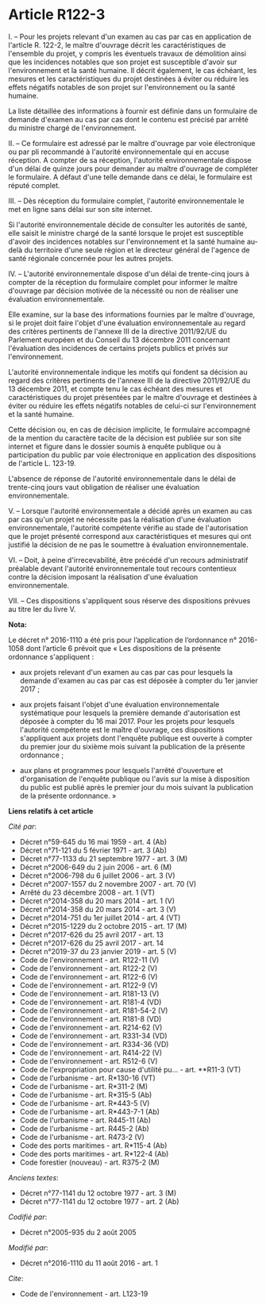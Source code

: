 # Article R122-3

I. – Pour les projets relevant d'un examen au cas par cas en application de l'article R. 122-2, le maître d'ouvrage décrit
les caractéristiques de l'ensemble du projet, y compris les éventuels travaux de démolition ainsi que les incidences notables
que son projet est susceptible d'avoir sur l'environnement et la santé humaine. Il décrit également, le cas échéant, les
mesures et les caractéristiques du projet destinées à éviter ou réduire les effets négatifs notables de son projet sur
l'environnement ou la santé humaine.

La liste détaillée des informations à fournir est définie dans un formulaire de demande d'examen au cas par cas dont le
contenu est précisé par arrêté du ministre chargé de l'environnement.

II. – Ce formulaire est adressé par le maître d'ouvrage par voie électronique ou par pli recommandé à l'autorité
environnementale qui en accuse réception. A compter de sa réception, l'autorité environnementale dispose d'un délai de quinze
jours pour demander au maître d'ouvrage de compléter le formulaire. A défaut d'une telle demande dans ce délai, le formulaire
est réputé complet.

III. – Dès réception du formulaire complet, l'autorité environnementale le met en ligne sans délai sur son site internet.

Si l'autorité environnementale décide de consulter les autorités de santé, elle saisit le ministre chargé de la santé lorsque
le projet est susceptible d'avoir des incidences notables sur l'environnement et la santé humaine au-delà du territoire d'une
seule région et le directeur général de l'agence de santé régionale concernée pour les autres projets.

IV. – L'autorité environnementale dispose d'un délai de trente-cinq jours à compter de la réception du formulaire complet
pour informer le maître d'ouvrage par décision motivée de la nécessité ou non de réaliser une évaluation environnementale.

Elle examine, sur la base des informations fournies par le maître d'ouvrage, si le projet doit faire l'objet d'une évaluation
environnementale au regard des critères pertinents de l'annexe III de la directive 2011/92/UE du Parlement européen et du
Conseil du 13 décembre 2011 concernant l'évaluation des incidences de certains projets publics et privés sur l'environnement.

L'autorité environnementale indique les motifs qui fondent sa décision au regard des critères pertinents de l'annexe III de
la directive 2011/92/UE du 13 décembre 2011, et compte tenu le cas échéant des mesures et caractéristiques du projet
présentées par le maître d'ouvrage et destinées à éviter ou réduire les effets négatifs notables de celui-ci sur
l'environnement et la santé humaine.

Cette décision ou, en cas de décision implicite, le formulaire accompagné de la mention du caractère tacite de la décision
est publiée sur son site internet et figure dans le dossier soumis à enquête publique ou à participation du public par voie
électronique en application des dispositions de l'article L. 123-19.

L'absence de réponse de l'autorité environnementale dans le délai de trente-cinq jours vaut obligation de réaliser une
évaluation environnementale.

V. – Lorsque l'autorité environnementale a décidé après un examen au cas par cas qu'un projet ne nécessite pas la réalisation
d'une évaluation environnementale, l'autorité compétente vérifie au stade de l'autorisation que le projet présenté correspond
aux caractéristiques et mesures qui ont justifié la décision de ne pas le soumettre à évaluation environnementale.

VI. – Doit, à peine d'irrecevabilité, être précédé d'un recours administratif préalable devant l'autorité environnementale
tout recours contentieux contre la décision imposant la réalisation d'une évaluation environnementale.

VII. – Ces dispositions s'appliquent sous réserve des dispositions prévues au titre Ier du livre V.

**Nota:**

Le décret n° 2016-1110 a été pris pour l’application de l’ordonnance n° 2016-1058 dont l’article 6 prévoit que « Les
dispositions de la présente ordonnance s'appliquent : 

- aux projets relevant d'un examen au cas par cas pour lesquels la demande d'examen au cas par cas est déposée à compter du
1er janvier 2017 ; 

- aux projets faisant l'objet d'une évaluation environnementale systématique pour lesquels la première demande d'autorisation
est déposée à compter du 16 mai 2017. Pour les projets pour lesquels l'autorité compétente est le maître d'ouvrage, ces
dispositions s'appliquent aux projets dont l'enquête publique est ouverte à compter du premier jour du sixième mois suivant
la publication de la présente ordonnance ; 

- aux plans et programmes pour lesquels l'arrêté d'ouverture et d'organisation de l'enquête publique ou l'avis sur la mise à
disposition du public est publié après le premier jour du mois suivant la publication de la présente ordonnance. »

**Liens relatifs à cet article**

_Cité par_:

  - Décret n°59-645 du 16 mai 1959 - art. 4 (Ab)
  - Décret n°71-121 du 5 février 1971 - art. 3 (Ab)
  - Décret n°77-1133 du 21 septembre 1977 - art. 3 (M)
  - Décret n°2006-649 du 2 juin 2006 - art. 6 (M)
  - Décret n°2006-798 du 6 juillet 2006 - art. 3 (V)
  - Décret n°2007-1557 du 2 novembre 2007 - art. 70 (V)
  - Arrêté du 23 décembre 2008 - art. 1 (VT)
  - Décret n°2014-358 du 20 mars 2014 - art. 1 (V)
  - Décret n°2014-358 du 20 mars 2014 - art. 3 (V)
  - Décret n°2014-751 du 1er juillet 2014 - art. 4 (VT)
  - Décret n°2015-1229 du 2 octobre 2015 - art. 17 (M)
  - Décret n°2017-626 du 25 avril 2017 - art. 13
  - Décret n°2017-626 du 25 avril 2017 - art. 14
  - Décret n°2019-37 du 23 janvier 2019 - art. 5 (V)
  - Code de l'environnement - art. R122-11 (V)
  - Code de l'environnement - art. R122-2 (V)
  - Code de l'environnement - art. R122-6 (V)
  - Code de l'environnement - art. R122-9 (V)
  - Code de l'environnement - art. R181-13 (V)
  - Code de l'environnement - art. R181-4 (VD)
  - Code de l'environnement - art. R181-54-2 (V)
  - Code de l'environnement - art. R181-8 (VD)
  - Code de l'environnement - art. R214-62 (V)
  - Code de l'environnement - art. R331-34 (VD)
  - Code de l'environnement - art. R334-36 (VD)
  - Code de l'environnement - art. R414-22 (V)
  - Code de l'environnement - art. R512-6 (V)
  - Code de l'expropriation pour cause d'utilité pu... - art. **R11-3 (VT)
  - Code de l'urbanisme - art. R*130-16 (VT)
  - Code de l'urbanisme - art. R*311-2 (M)
  - Code de l'urbanisme - art. R*315-5 (Ab)
  - Code de l'urbanisme - art. R*443-5 (V)
  - Code de l'urbanisme - art. R*443-7-1 (Ab)
  - Code de l'urbanisme - art. R445-11 (Ab)
  - Code de l'urbanisme - art. R445-2 (Ab)
  - Code de l'urbanisme - art. R473-2 (V)
  - Code des ports maritimes - art. R*115-4 (Ab)
  - Code des ports maritimes - art. R*122-4 (Ab)
  - Code forestier (nouveau) - art. R375-2 (M)

_Anciens textes_:

  - Décret n°77-1141 du 12 octobre 1977 - art. 3 (M)
  - Décret n°77-1141 du 12 octobre 1977 - art. 2 (Ab)

_Codifié par_:

  - Décret n°2005-935 du 2 août 2005

_Modifié par_:

  - Décret n°2016-1110 du 11 août 2016 - art. 1

_Cite_:

  - Code de l'environnement - art. L123-19
